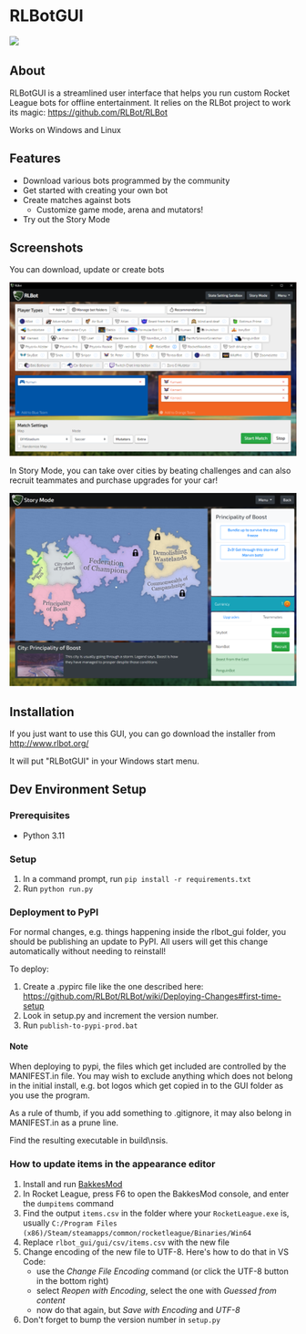 # RLBotGUI

[<img src="https://img.shields.io/pypi/v/rlbot-gui.svg">](https://pypi.org/project/rlbot-gui/)

## About

RLBotGUI is a streamlined user interface that helps you run custom
Rocket League bots for offline entertainment. It relies on the RLBot
project to work its magic: https://github.com/RLBot/RLBot

Works on Windows and Linux

## Features

- Download various bots programmed by the community
- Get started with creating your own bot
- Create matches against bots
  - Customize game mode, arena and mutators!
- Try out the Story Mode

## Screenshots

You can download, update or create bots

![HomeScreenshot](screenshots/RLBotGUI-Home.PNG)


In Story Mode, you can take over cities by beating challenges and can also
recruit teammates and purchase upgrades for your car!

![StoryMode](screenshots/rl-story-mode.PNG)

## Installation

If you just want to use this GUI, you can go download the installer from http://www.rlbot.org/

It will put "RLBotGUI" in your Windows start menu.

## Dev Environment Setup

### Prerequisites

- Python 3.11

### Setup

1. In a command prompt, run `pip install -r requirements.txt`
2. Run `python run.py`

### Deployment to PyPI

For normal changes, e.g. things happening inside the rlbot_gui folder,
you should be publishing an update to PyPI. All users will get this change
automatically without needing to reinstall!

To deploy:
1. Create a .pypirc file like the one described here:
https://github.com/RLBot/RLBot/wiki/Deploying-Changes#first-time-setup
1. Look in setup.py and increment the version number.
1. Run `publish-to-pypi-prod.bat`

#### Note

When deploying to pypi, the files which get included are controlled by the MANIFEST.in file.
You may wish to exclude anything which does not belong in the initial install, e.g.
bot logos which get copied in to the GUI folder as you use the program.

As a rule of thumb, if you add something to .gitignore, it may also belong in MANIFEST.in
as a prune line.

Find the resulting executable in build\nsis.

### How to update items in the appearance editor
1. Install and run [BakkesMod](http://www.bakkesmod.com/)
2. In Rocket League, press F6 to open the BakkesMod console, and enter the `dumpitems` command
3. Find the output `items.csv` in the folder where your `RocketLeague.exe` is, usually `C:/Program Files (x86)/Steam/steamapps/common/rocketleague/Binaries/Win64`
4. Replace `rlbot_gui/gui/csv/items.csv` with the new file
5. Change encoding of the new file to UTF-8. Here's how to do that in VS Code:
   - use the _Change File Encoding_ command (or click the UTF-8 button in the bottom right)
   - select _Reopen with Encoding_, select the one with _Guessed from content_
   - now do that again, but _Save with Encoding_ and _UTF-8_
6. Don't forget to bump the version number in `setup.py`
